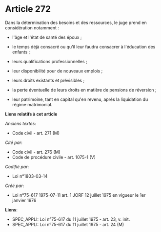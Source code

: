 # Article 272

Dans la détermination des besoins et des ressources, le juge prend en considération notamment :

- l'âge et l'état de santé des époux ;

- le temps déjà consacré ou qu'il leur faudra consacrer à l'éducation des enfants ;

- leurs qualifications professionnelles ;

- leur disponibilité pour de nouveaux emplois ;

- leurs droits existants et prévisibles ;

- la perte éventuelle de leurs droits en matière de pensions de réversion ;

- leur patrimoine, tant en capital qu'en revenu, après la liquidation du régime matrimonial.

**Liens relatifs à cet article**

_Anciens textes_:

  - Code civil - art. 271 (M)

_Cité par_:

  - Code civil - art. 276 (M)
  - Code de procédure civile - art. 1075-1 (V)

_Codifié par_:

  - Loi n°1803-03-14

_Créé par_:

  - Loi n°75-617 1975-07-11 art. 1 JORF 12 juillet 1975 en vigueur le 1er janvier 1976

**Liens**:

  - SPEC_APPLI: Loi n°75-617 du 11 juillet 1975 - art. 23, v. init.
  - SPEC_APPLI: Loi n°75-617 du 11 juillet 1975 - art. 24 (M)
